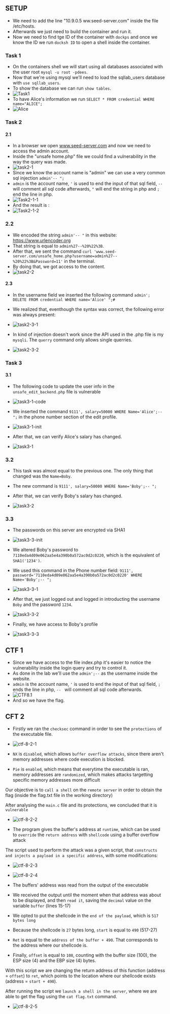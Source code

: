 ## SETUP
- We need to add the line "10.9.0.5 ww.seed-server.com" inside the file /etc/hosts.<br>
- Afterwards we just need to build the container and run it.
- Now we need to find tge ID of the container with `dockps` and once we know the ID we run `docksh ID` to open a shell inside the container.

### Task 1
- On the containers shell we will start using all databases associated with the user root `mysql -u root -pdees`.
- Now that we're using mysql we'll need to load the sqllab_users database with `use sqllab_users`.
- To show the database we can run `show tables`.
- ![Task1](/Images/Week8/Task1.png "Task1")
- To have Alice's information we run `SELECT * FROM credential WHERE name="ALICE";`
- ![Alice](/Images/Week8/AliceInformation.png "Alice")


### Task 2
#### 2.1
- In a browser we open www.seed-server.com and now we need to access the admin account.
- Inside the "unsafe home.php" file we could find a vulnerability in the way the query was made.
- ![task2-1](/Images/Week8/task2-1.png "task2-1")
- Since we know the account name is "admin" we can use a very common sql injection `admin'-- ";`
- `admin` is the account name, `'` is used to end the input of that sql field, `-- ` will comment all sql code afterwards, `"` will end the string in php and `;` end the line in php.
- ![Task2-1-1](/Images/Week8/Task2-1-1.png "Task2-1-1")
- And the result is :
- ![Task2-1-2](/Images/Week8/Task2-1-2.png "Task2-1-2")

### 2.2

- We encoded the string `admin'-- "` in this website: https://www.urlencoder.org
- That string is equal to `admin%27--%20%22%3B`. 
- After that, we sent the command `curl 'www.seed-server.com/unsafe_home.php?username=admin%27--%20%22%3B&Password=11'` in the terminal.
- By doing that, we got access to the content.
- ![task2-2](/Images/Week8/task2-2.png "task2-2")



#### 2.3
- In the username field we inserted the following command `admin'; DELETE FROM credential WHERE name='Alice' ";#`
- We realized that, eventhough the syntax was correct, the following error was always present:
- ![task2-3-1](/Images/Week8/task2-3-1.png "task2-3-1")

- In kind of injection doesn't work since the API used in the .php file is my `mysqli`. The `querry` command only allows single querries.

- ![task2-3-2](/Images/Week8/task2-3-2.png "task2-3-2")


### Task 3
#### 3.1

- The following code to update the user info in the `unsafe_edit_backend.php` file is vulnerable
- ![task3-1-code](/Images/Week8/task3-1-code.png "task3-1-code")

- We inserted the command `9111', salary=50000 WHERE Name='Alice';-- ";` in the phone number section of the edit profile.
- ![task3-1-init](/Images/Week8/task3-1-init.png "task3-1-init")
- After that, we can verify Alice's salary has changed.
- ![task3-1](/Images/Week8/task3-1.png "task3-1")

### 3.2

- This task was almost equal to the previous one. The only thing that changed was the `Name=Boby`.

- The new command is `9111', salary=50000 WHERE Name='Boby';-- ";`

- After that, we can verify Boby's salary has changed.
- ![task3-2](/Images/Week8/task3-2.png "task3-2")

### 3.3

- The passwords on this server are encrypted via SHA1

- ![task3-3-init](/Images/Week8/task3-3-init.png "task3-3-init")



- We altered Boby's password to `7110eda4d09e062aa5e4a390b0a572ac0d2c0220`, which is the equivalent of `SHA1('1234')`.

- We used this command in the Phone number field: `9111', password='7110eda4d09e062aa5e4a390b0a572ac0d2c0220' WHERE Name='Boby';-- ";`

- ![task3-3-1](/Images/Week8/task3-3-1.png "task3-3-1")

- After that, we just logged out and logged in introducting the username `Boby` and the password `1234`.

- ![task3-3-2](/Images/Week8/task3-3-2.png "task3-3-2")

- Finally, we have access to Boby's profile

- ![task3-3-3](/Images/Week8/task3-3-3.png "task3-3-3")


## CTF 1
- Since we have access to the file index.php it's easier to notice the vulnerability inside the login query and try to control it.
- As done in the lab we'll use the `admin';--` as the username inside the website.
- `admin` is the account name, `'` is used to end the input of that sql field, `;` ends the line in php, `-- ` will comment all sql code afterwards.
- ![CTF8.1](/Images/Week8/CTF8.1.png "CTF8.1")
- And so we have the flag.

## CFT 2

- Firstly we ran the `checksec` command in order to see the `protections` of the executable file.

- ![ctf-8-2-1](/Images/Week8/ctf-8-2-1.png "ctf-8-2-1")

- `NX` is `disabled`, which allows `buffer overflow attacks`, since there aren't memory addresses where code execution is blocked.
- `Pie` is `enabled`, which means that everytime the executable is ran, memory addresses are `randomized`, which makes attacks targetting specific memory addresses more difficult

Our objective is to `call a shell` on the `remote server` in order to obtain the flag (inside the flag.txt file in the working directory)

After analysing the `main.c` file and its protections, we concluded that it is `vulnerable`

- ![ctf-8-2-2](/Images/Week8/ctf-8-2-2.png "ctf-8-2-2")

- The program gives the buffer's address at `runtime`, which can be used to `override` the `return address` with `shellcode` using a buffer overflow attack

The script used to perform the attack was a given script, that `constructs and injects a payload in a specific address`, with some modifications:

- ![ctf-8-2-3](/Images/Week8/ctf-8-2-3.png "ctf-8-2-3")

- ![ctf-8-2-4](/Images/Week8/ctf-8-2-4.png "ctf-8-2-4")

- The buffers' address was read from the output of the executable
- We received the output until the moment when that address was about to be displayed, and then `read it`, saving the `decimal` value on the variable `buffer` (lines 15-17)

- We opted to put the shellcode in the `end of the payload`, which is `517 bytes long`
- Because the shellcode is `27` bytes long, `start` is equal to `490` (517-27)
- `Ret` is equal to the `address of the buffer + 490`. That corresponds to the address where our shellcode is.
- Finally, `offset` is equal to `108`, counting with the buffer size (100), the ESP size (4) and the EBP size (4) bytes.

With this script we are changing the return address of this function (address = `offset`) to `ret`, which points to the location where our shellcode exists (address = `start + 490`).

After running the script we `launch a shell in the server`, where we are able to get the flag using the `cat flag.txt` command.


- ![ctf-8-2-5](/Images/Week8/ctf-8-2-5.png "ctf-8-2-5")

